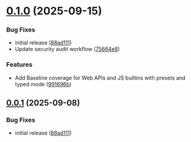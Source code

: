 # [0.1.0](https://github.com/3ru/eslint-plugin-baseline-js/compare/v0.0.0...v0.1.0) (2025-09-15)


### Bug Fixes

* initial release ([88ad111](https://github.com/3ru/eslint-plugin-baseline-js/commit/88ad111c80dfe6d76a5587d716eb06d4ff4d7589))
* Update security audit workflow ([75664e8](https://github.com/3ru/eslint-plugin-baseline-js/commit/75664e8909d00f836d5f3643c36159dab55e43fc))


### Features

* Add Baseline coverage for Web APIs and JS builtins with presets and typed mode ([991696b](https://github.com/3ru/eslint-plugin-baseline-js/commit/991696b884e3727bf14bbb9a1796c7f4678c0c25))

## [0.0.1](https://github.com/3ru/eslint-plugin-baseline-js/compare/v0.0.0...v0.0.1) (2025-09-08)


### Bug Fixes

* initial release ([88ad111](https://github.com/3ru/eslint-plugin-baseline-js/commit/88ad111c80dfe6d76a5587d716eb06d4ff4d7589))
